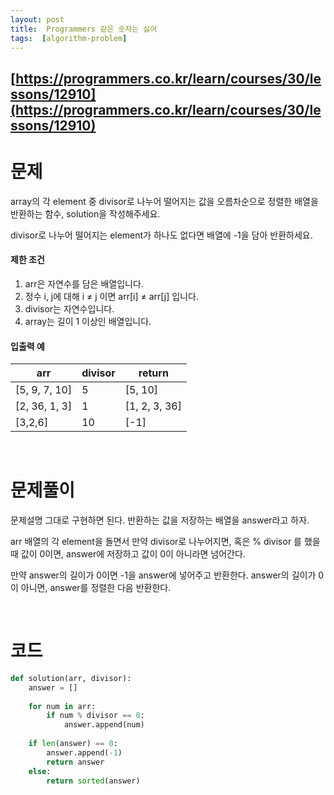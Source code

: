 ```yaml
---
layout: post
title:  Programmers 같은 숫자는 싫어
tags:  [algorithm-problem]
---
```


## [https://programmers.co.kr/learn/courses/30/lessons/12910](https://programmers.co.kr/learn/courses/30/lessons/12910)

# 문제 
array의 각 element 중 divisor로 나누어 떨어지는 값을 오름차순으로 정렬한 배열을 반환하는 함수, solution을 작성해주세요.

divisor로 나누어 떨어지는 element가 하나도 없다면 배열에 -1을 담아 반환하세요.


#### 제한 조건

1. arr은 자연수를 담은 배열입니다.
2. 정수 i, j에 대해 i ≠ j 이면 arr[i] ≠ arr[j] 입니다.
3. divisor는 자연수입니다.
4. array는 길이 1 이상인 배열입니다.

#### 입출력 예
arr | divisor | return
--- | --- | ---
[5, 9, 7, 10] | 5 | [5, 10]
[2, 36, 1, 3] | 1 | [1, 2, 3, 36]
[3,2,6] | 10 | [-1]

&nbsp;
&nbsp;
&nbsp;

# 문제풀이
문제설명 그대로 구현하면 된다. 반환하는 값을 저장하는 배열을 answer라고 하자. 

arr 배열의 각 element을 돌면서 만약 divisor로 나누어지면, 혹은 % divisor 를 했을 때 값이 0이면, answer에 저장하고 값이 0이 아니라면 넘어간다. 

만약 answer의 길이가 0이면 -1을 answer에 넣어주고 반환한다. answer의 길이가 0이 아니면, answer를 정렬한 다음 반환한다. 

&nbsp;
&nbsp;
&nbsp;

# 코드

~~~python
def solution(arr, divisor):
    answer = []
    
    for num in arr:
        if num % divisor == 0:
            answer.append(num)
    
    if len(answer) == 0:
        answer.append(-1)
        return answer
    else:
        return sorted(answer)
~~~